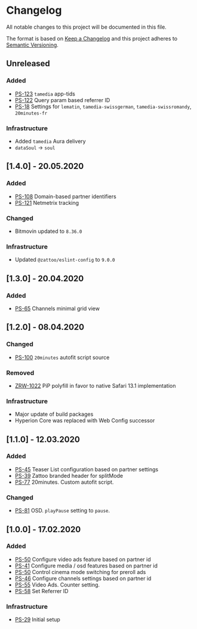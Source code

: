 # Changelog
All notable changes to this project will be documented in this file.

The format is based on [Keep a Changelog](http://keepachangelog.com/)
and this project adheres to [Semantic Versioning](http://semver.org/).

## Unreleased

### Added
- [PS-123](https://zattoo2.atlassian.net/browse/PS-123) `tamedia` app-tids
- [PS-122](https://zattoo2.atlassian.net/browse/PS-122) Query param based referrer ID
- [PS-18](https://zattoo2.atlassian.net/browse/PS-18) Settings for `lematin`, `tamedia-swissgerman`, `tamedia-swissromandy`, `20minutes-fr`

### Infrastructure
- Added `tamedia` Aura delivery
- `dataSoul` → `soul`

## [1.4.0] - 20.05.2020

### Added
- [PS-108](https://zattoo2.atlassian.net/browse/PS-108) Domain-based partner identifiers
- [PS-121](https://zattoo2.atlassian.net/browse/PS-121) Netmetrix tracking

### Changed
- Bitmovin updated to `8.36.0`

### Infrastructure
- Updated `@zattoo/eslint-config` to `9.0.0`

## [1.3.0] - 20.04.2020

### Added
- [PS-65](https://zattoo2.atlassian.net/browse/PS-65) Channels minimal grid view

## [1.2.0] - 08.04.2020

### Changed
- [PS-100](https://zattoo2.atlassian.net/browse/PS-100) `20minutes` autofit script source

### Removed
- [ZRW-1022](https://zattoo2.atlassian.net/browse/ZRW-1022) PiP polyfill in favor to native Safari 13.1 implementation

### Infrastructure
- Major update of build packages
- Hyperion Core was replaced with Web Config successor

## [1.1.0] - 12.03.2020

### Added
- [PS-45](https://zattoo2.atlassian.net/browse/PS-45) Teaser List configuration based on partner settings
- [PS-39](https://zattoo2.atlassian.net/browse/PS-39) Zattoo branded header for splitMode
- [PS-77](https://zattoo2.atlassian.net/browse/PS-77) 20minutes. Custom autofit script.

### Changed
- [PS-81](https://zattoo2.atlassian.net/browse/PS-81) OSD. `playPause` setting to `pause`.

## [1.0.0] - 17.02.2020

### Added
- [PS-50](https://zattoo2.atlassian.net/browse/PS-50) Configure video ads feature based on partner id
- [PS-41](https://zattoo2.atlassian.net/browse/PS-41) Configure media / osd features based on partner id
- [PS-50](https://zattoo2.atlassian.net/browse/PS-50) Control cinema mode switching for preroll ads
- [PS-46](https://zattoo2.atlassian.net/browse/PS-46) Configure channels settings based on partner id
- [PS-55](https://zattoo2.atlassian.net/browse/PS-55) Video Ads. Counter setting.
- [PS-58](https://zattoo2.atlassian.net/browse/PS-58) Set Referrer ID

### Infrastructure
- [PS-29](https://zattoo2.atlassian.net/browse/PS-29) Initial setup
